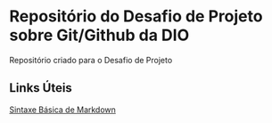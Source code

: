 # Repositório do Desafio de Projeto sobre Git/Github da DIO
Repositório criado para o Desafio de Projeto


## Links Úteis

[Sintaxe Básica de Markdown](https://www.markdownguide.org/basic-syntax/)
